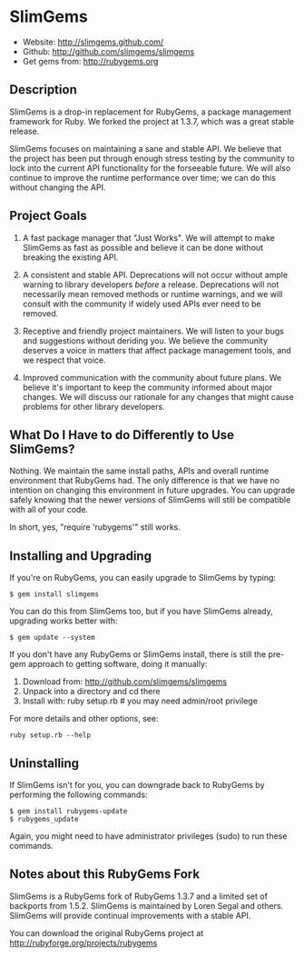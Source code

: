 # SlimGems

* Website: http://slimgems.github.com/
* Github: http://github.com/slimgems/slimgems
* Get gems from: http://rubygems.org

## Description

SlimGems is a drop-in replacement for RubyGems, a package management framework 
for Ruby. We forked the project at 1.3.7, which was a great stable release.

SlimGems focuses on maintaining a sane and stable API. We believe that the
project has been put through enough stress testing by the community to lock
into the current API functionality for the forseeable future. We will also
continue to improve the runtime performance over time; we can do this
without changing the API.

## Project Goals

1. A fast package manager that "Just Works". We will attempt to make SlimGems
   as fast as possible and believe it can be done without breaking the existing
   API.
   
2. A consistent and stable API. Deprecations will not occur without ample
   warning to library developers *before* a release. Deprecations will not 
   necessarily mean removed methods or runtime warnings, and we will consult 
   with the community if widely used APIs ever need to be removed.
   
3. Receptive and friendly project maintainers. We will listen to your bugs
   and suggestions without deriding you. We believe the community deserves
   a voice in matters that affect package management tools, and we respect 
   that voice.

4. Improved communication with the community about future plans. We believe
   it's important to keep the community informed about major changes. We will
   discuss our rationale for any changes that might cause problems for other
   library developers.

## What Do I Have to do Differently to Use SlimGems?

Nothing. We maintain the same install paths, APIs and overall runtime environment
that RubyGems had. The only difference is that we have no intention on changing
this environment in future upgrades. You can upgrade safely knowing that the
newer versions of SlimGems will still be compatible with all of your code.

In short, yes, "require 'rubygems'" still works.

## Installing and Upgrading

If you're on RubyGems, you can easily upgrade to SlimGems by typing:

    $ gem install slimgems
  
You can do this from SlimGems too, but if you have SlimGems already, upgrading
works better with:

    $ gem update --system

If you don't have any RubyGems or SlimGems install, there is still the pre-gem 
approach to getting software, doing it manually:

1. Download from: http://github.com/slimgems/slimgems
2. Unpack into a directory and cd there
3. Install with: ruby setup.rb  # you may need admin/root privilege

For more details and other options, see:

    ruby setup.rb --help

## Uninstalling

If SlimGems isn't for you, you can downgrade back to RubyGems by performing
the following commands:

    $ gem install rubygems-update
    $ rubygems_update

Again, you might need to have administrator privileges (sudo) to run these
commands.

## Notes about this RubyGems Fork

SlimGems is a RubyGems fork of RubyGems 1.3.7 and a limited set of backports
from 1.5.2. SlimGems is maintained by Loren Segal and others. SlimGems will
provide continual improvements with a stable API.

You can download the original RubyGems project at 
http://rubyforge.org/projects/rubygems
